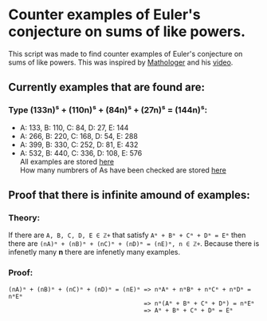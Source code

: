 # Counter examples of Euler's conjecture on sums of like powers.   
This script was made to find counter examples of Euler's conjecture on sums of like powers. This was inspired by [Mathologer](https://www.youtube.com/c/Mathologer) and his [video](https://www.youtube.com/watch?v=AO-W5aEJ3Wg&t=1161s).
## Currently examples that are found are:   
### Type (133n)⁵ + (110n)⁵ + (84n)⁵ + (27n)⁵ = (144n)⁵:   
* A: 133, B: 110, C: 84, D: 27, E: 144
* A: 266, B: 220, C: 168, D: 54, E: 288
* A: 399, B: 330, C: 252, D: 81, E: 432
* A: 532, B: 440, C: 336, D: 108, E: 576   
All examples are stored [here](https://github.com/Kirill-iceland/counter_examples/blob/master/data/pow5.json)  
How many numbrers of As have been checked are stored [here](https://github.com/Kirill-iceland/counter_examples/blob/master/data/info_pow5.json)
## Proof that there is infinite amound of examples:
### Theory:
If there are `A, B, C, D, E ∈ ℤ+` that satisfy `Aᵐ + Bᵐ + Cᵐ + Dᵐ = Eᵐ` then there are `(nA)ᵐ + (nB)ᵐ + (nC)ᵐ + (nD)ᵐ = (nE)ᵐ, n ∈ ℤ+`. 
Because there is infenetly many **n** there are infenetly many examples.
### Proof:
```
(nA)ᵐ + (nB)ᵐ + (nC)ᵐ + (nD)ᵐ = (nE)ᵐ => nᵐAᵐ + nᵐBᵐ + nᵐCᵐ + nᵐDᵐ = nᵐEᵐ   
                                      => nᵐ(Aᵐ + Bᵐ + Cᵐ + Dᵐ) = nᵐEᵐ  
                                      => Aᵐ + Bᵐ + Cᵐ + Dᵐ = Eᵐ  
```
